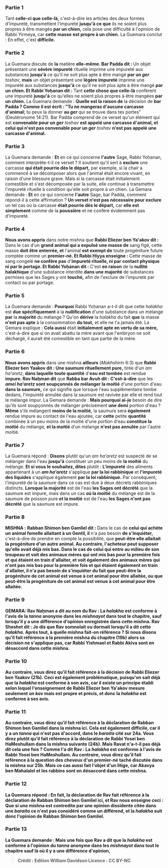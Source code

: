 
### Partie 1
Tant <b>celle-ci que celle-là,</b> c'est-à-dire les articles des deux formes d'impureté, transmettent l'impureté <b>jusqu'à ce que</b> ils ne soient plus propres à être mangés <b>par un chien,</b> cela pose une difficulté à l'opinion de Rabbi Yirmeya, car <b>cette masse</b> <b>est propre à un chien.</b> La Guemara conclut : En effet, c'est <b>difficile.</b>

### Partie 2
La Guemara discute de <b>la</b> matière <b>elle-même. Bar Padda dit : </b> Un objet présentant une <b>sévère</b> <b>impureté</b> rituelle imprime une impureté aux substances <b>jusqu'à</b> ce qu'il ne soit plus apte à être mangé <b>par un <i>ger</i></b> <i>toshav</i>, <b>mais</b> un objet présentant une <b>légère impureté</b> imprime une impureté aux substances <b>jusqu'à</b> ce qu'il ne soit plus apte à être mangé <b>par un chien. Et Rabbi Yoḥanan dit :</b> Tant <b>cette chose que celle-là</b> confèrent une impureté <b>jusqu'à</b> ce qu'elles ne soient plus propres à être mangées <b>par un chien.</b> La Guemara demande : <b>Quelle est la raison de</b> la décision de <b>bar Padda ? Comme il est écrit : "Tu ne mangeras d'aucune carcasse d'animal;</b> tu peux la donner <b>au <i>ger</i></b> qui se trouve dans tes portes" (Deutéronome 14:21). Bar Padda comprend de ce verset qu'un élément qui est <b>convenable pour un <i>ger</i></b> <i>toshav</i> <b>est appelé une carcasse d'animal, et celui qui n'est pas convenable pour un <i>ger</i></b> <i>toshav</i> <b>n'est pas appelé une carcasse d'animal.</b>

### Partie 3
La Guemara demande : <b>Et</b> en ce qui concerne <b>l'autre</b> Sage, Rabbi Yoḥanan, comment interprète-t-il ce verset ? Il soutient qu'il sert à <b>exclure</b> une carcasse <b>qui était pourrie dès le départ,</b> par exemple, si la chair a commencé à se décomposer alors que l'animal était encore vivant, en raison d'une blessure grave. Mais si la carcasse était initialement comestible et s'est décomposée par la suite, elle continue à transmettre l'impureté rituelle à condition qu'elle soit propre à un chien. La Gemara demande : <b>Et</b> en ce qui concerne <b>l'autre</b> Sage, bar Padda, comment répond-il à cette affirmation ? <b>Un verset n'est pas nécessaire pour exclure</b> un tel cas où la carcasse <b>était pourrie dès le départ,</b> car <b>elle est simplement</b> comme de la <b>poussière</b> et ne confère évidemment pas d'impureté.

### Partie 4
<b>Nous avons appris</b> dans notre mishna que <b>Rabbi Eliezer ben Ya'akov dit :</b> Dans le cas d'un <b>grand animal qui a expulsé une masse de</b> sang figé, cette</b> masse <b>doit être enterrée, et</b> l'animal <b>est exempt de</b> toute progéniture future comptée comme un <b>premier-né. Et Rabbi Ḥiyya enseigne :</b> Cette masse de sang congelé <b>ne confère pas</b> d'<b>impureté rituelle, ni par</b> <b>contact physique ni par le portage. Et Rabbi Yoḥanan dit :</b> C'est <b>en raison</b> de la <b>nullité halakhique</b> d'une substance interdite <b>dans une majorité</b> de substances permises que les Sages y ont <b>touché,</b> afin de l'exclure de l'impureté par contact ou par portage.

### Partie 5
La Guemara demande : <b>Pourquoi</b> Rabbi Yoḥanan a-t-il dit que cette <i>halakha</i> est <b>due spécifiquement</b> à la <b>nullification</b> d'une substance dans un mélange <b>par</b> la <b>majorité</b> du mélange ? Qu'on <b>dérive</b> la <i>halakha</i> du fait <b>que</b> la masse <b>n'est pas apte</b> à la consommation <b>du tout,</b> et elle ne l'a jamais été. La Gemara explique : <b>Cela aussi</b> était <b>initialement apte en vertu de sa mère,</b> c'est-à-dire que si on avait abattu la mère avant que l'embryon ne soit déchargé, il aurait été comestible en tant que partie de la mère.

### Partie 6
<b>Nous avons appris</b> dans une mishna <b>ailleurs</b> (<i>Makhshirin</i> 6:3) que <b>Rabbi Eliezer ben Yaakov dit : Une saumure rituellement pure,</b> tirée d'un <i>am ha'aretz</i>, <b>dans laquelle toute quantité</b> d'<b>eau est tombée</b> est rendue <b>impure. Rav Naḥman dit</b> que <b>Rabba bar Avuh dit : C'est-à-dire</b> que les <b><i>amei ha'aretz</i> sont soupçonnés de mélanger la moitié</b> d'une portion d'eau <b>dans la saumure,</b> ce qui signifie que lorsque l'eau supplémentaire tombe dedans, l'impureté annulée dans la saumure est ravivée par elle et rend tout le mélange impur. La Gemara demande : <b>Mais pourquoi ai-je</b> besoin de dire qu'ils sont soupçonnés de mélanger précisément <b>une demi</b> portion d'eau ? <b>Même</b> s'ils mélangent <b>moins de la moitié,</b> la saumure sera <b>également</b> rendue impure au contact de l'eau ajoutée, car <b>cette</b> petite <b>quantité</b> combinée à un peu moins de la moitié d'une portion d'eau <b>constitue la moitié</b> du mélange, <b>et la moitié</b> d'un mélange <b>n'est pas annulée</b> par l'autre moitié.

### Partie 7
La Guemara répond : <b>Disons</b> plutôt qu'un <i>am ha'aretz</i> est suspecté de se mélanger dans l'eau <b>jusqu'à</b> constituer un peu moins de <b>la moitié</b> du mélange. <b>Et si vous le souhaitez, dites</b> plutôt : <b>L'impureté</b> des aliments appartenant à un <b><i>am ha'aretz</i></b> s'applique <b>par la loi rabbinique</b> et <b>l'impureté des liquides</b> s'applique également <b>par la loi rabbinique.</b> Par conséquent, l'impureté de la saumure dans ce cas est due à deux décrets rabbiniques distincts. <b>Lorsque la majorité</b> est de l'eau <b>les Sages ont décrété</b> que la saumure est impure, mais dans un cas <b>où la moitié</b> du mélange est de la saumure de poisson pure <b>et la moitié</b> est de l'eau <b>les Sages n'ont pas décrété</b> que la saumure est impure.

### Partie 8
<strong>MISHNA :</strong> <b>Rabban Shimon ben Gamliel dit :</b> Dans le cas de <b>celui qui achète un <b>animal femelle allaitant</b> à un Gentil, il</b> n'a pas besoin <b>de s'inquiéter,</b> c'est-à-dire de prendre en compte la possibilité, que <b>peut-être elle allaitait <b>la progéniture d'un autre</b> animal. Au contraire, l'acheteur peut supposer qu'elle avait déjà mis bas. Dans le cas de celui qui <b>entre au milieu de son troupeau et voit</b> des animaux mères <b>qui ont mis bas pour la première fois</b> et qui étaient <b>en train d'allaiter, et</b> voit également des animaux mères <b>qui n'ont pas mis bas pour la première fois</b> et qui étaient également <b>en train d'allaiter, il</b> n'a <b>pas</b> besoin de <b>s'inquiéter</b> du fait que <b>peut-être la progéniture de cet</b> animal <b>est venue à cet</b> animal pour être allaitée, ou que <b>peut-être la progéniture de cet</b> animal <b>est venue à cet</b> animal pour être allaitée.

### Partie 9
<strong>GEMARA:</strong> <b>Rav Naḥman a dit au nom du Rav : La <i>halakha</i></b> est conforme à l'avis de la <i>tanna</i> anonyme dans les <i>mishnayot</i> <b>dans tout le chapitre, sauf</b> lorsqu'il y a <b>une différence</b> d'opinion enregistrée dans cette mishna. <b>Rav Sheshet dit : Je dis que Rav somnolait ou dormait lorsqu'il a dit cette <i>halakha</i>.</b> Après tout, <b>à quelle</b> mishna fait-on référence ? <b>Si nous disons</b> qu'il fait référence <b>à la première</b> mishna du chapitre (19b) alors sa décision ne s'applique pas, car <b>Rabbi Yishmael et Rabbi Akiva sont en désaccord</b> dans cette mishna.

### Partie 10
<b>Au contraire,</b> vous direz qu'il fait référence <b>à</b> la décision <b>de Rabbi Eliezer ben Yaakov</b> (21b). Ceci est également problématique, puisqu'on sait déjà que la <i>halakha</i> est conforme à son avis, car il existe un principe établi selon lequel <b>l'enseignement de Rabbi Eliezer ben Ya'akov</b> mesure seulement <b>un <i>kav</i> mais est propre</b> et précis, et donc la <i>halakha</i> est conforme à ses avis.

### Partie 11
<b>Au contraire,</b> vous direz qu'il fait référence <b>à</b> la déclaration de <b>Rabban Shimon ben Gamliel</b> dans la mishna ici. Cela est également difficile, car il y a un <i>tanna</i> qui <b>n'est pas d'accord, dans le <i>baraita</i></b> cité sur 24a. <b>Vous direz plutôt qu'il fait référence <b>à</b> la déclaration <b>de Rabbi Yosei ben HaMeshullam</b> dans la mishna suivante (24b). Mais <b>Ravat</b> n'a-t-il pas déjà <b>dit</b> cela <b>une fois ? Comme l'a dit Rav : La <i>halakha</i></b> est <b>conforme</b> à l'avis de <b>Rabbi Yosei ben HaMeshullam. Au contraire,</b> vous direz qu'il fait référence à la question <b>des cheveux d'un premier-né taché</b> discutée dans la mishna sur 25b. Mais ce cas aussi fait l'objet d'un litige, car <b>Akavya ben Mahalalel et les rabbins sont en désaccord</b> dans cette mishna.

### Partie 12
La Guemara répond : <b>En fait,</b> la déclaration de Rav fait référence <b>à</b> la déclaration <b>de Rabban Shimon ben Gamliel</b> ici, <b>et</b> Rav <b>nous enseigne ceci : Que</b> si une mishna est contredite par une opinion dissidente citée dans <b>une <i>baraita</i></b> ce <b>n'est pas</b> considéré comme <b>un différend,</b> et la <i>halakha</i> suit donc l'opinion de Rabban Shimon ben Gamliel.

### Partie 13
La Guemara demande : <b>Mais une fois que Rav a dit que la <i>halakha</i></b> est conforme à l'opinion du <i>tanna</i> anonyme dans les <i>mishnayot</i> <b>dans tout le chapitre sauf</b> là où il y a <b>une différence</b> d'opinion,

>Crédit : Edition William Davidson
>Licence : CC BY-NC